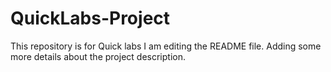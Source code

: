 # QuickLabs-Project
This repository is for Quick labs
I am editing the README file. Adding some more details about the project description.
